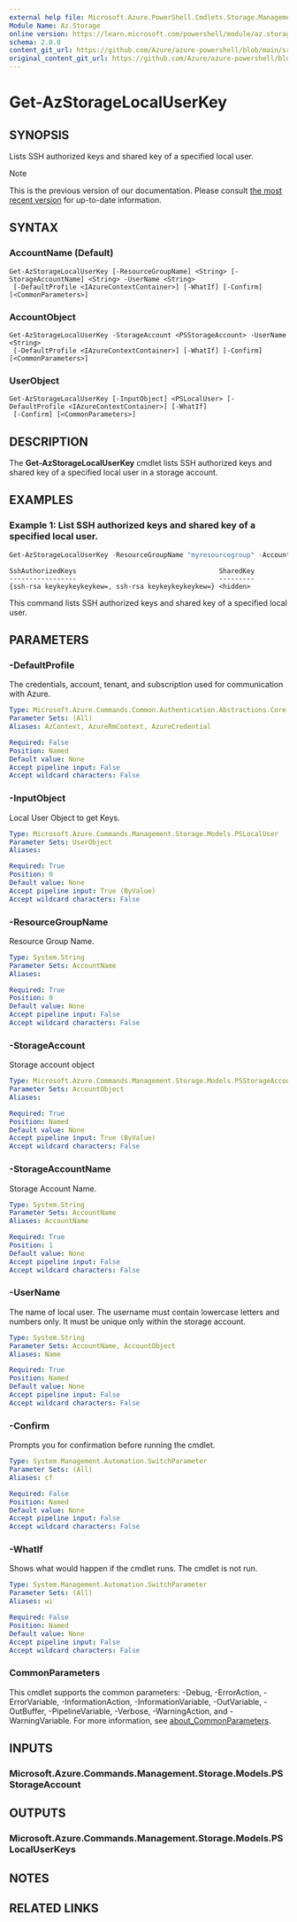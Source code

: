 ```yaml
---
external help file: Microsoft.Azure.PowerShell.Cmdlets.Storage.Management.dll-Help.xml
Module Name: Az.Storage
online version: https://learn.microsoft.com/powershell/module/az.storage/get-azstoragelocaluserkey
schema: 2.0.0
content_git_url: https://github.com/Azure/azure-powershell/blob/main/src/Storage/Storage.Management/help/Get-AzStorageLocalUserKey.md
original_content_git_url: https://github.com/Azure/azure-powershell/blob/main/src/Storage/Storage.Management/help/Get-AzStorageLocalUserKey.md
---
```


# Get-AzStorageLocalUserKey

## SYNOPSIS
Lists SSH authorized keys and shared key of a specified local user.

> [!NOTE]
>This is the previous version of our documentation. Please consult [the most recent version](/powershell/module/az.storage/get-azstoragelocaluserkey) for up-to-date information.

## SYNTAX

### AccountName (Default)
```
Get-AzStorageLocalUserKey [-ResourceGroupName] <String> [-StorageAccountName] <String> -UserName <String>
 [-DefaultProfile <IAzureContextContainer>] [-WhatIf] [-Confirm] [<CommonParameters>]
```

### AccountObject
```
Get-AzStorageLocalUserKey -StorageAccount <PSStorageAccount> -UserName <String>
 [-DefaultProfile <IAzureContextContainer>] [-WhatIf] [-Confirm] [<CommonParameters>]
```

### UserObject
```
Get-AzStorageLocalUserKey [-InputObject] <PSLocalUser> [-DefaultProfile <IAzureContextContainer>] [-WhatIf]
 [-Confirm] [<CommonParameters>]
```

## DESCRIPTION
The **Get-AzStorageLocalUserKey** cmdlet lists SSH authorized keys and shared key of a specified local user in a storage account.

## EXAMPLES

### Example 1: List SSH authorized keys and shared key of a specified local user.
```powershell
Get-AzStorageLocalUserKey -ResourceGroupName "myresourcegroup" -AccountName "mystorageaccount" -UserName testuser1
```

```output
SshAuthorizedKeys                                    SharedKey                                                                               
-----------------                                    ---------                                                                               
{ssh-rsa keykeykeykeykew=, ssh-rsa keykeykeykeykew=} <hidden>
```

This command lists SSH authorized keys and shared key of a specified local user.

## PARAMETERS

### -DefaultProfile
The credentials, account, tenant, and subscription used for communication with Azure.

```yaml
Type: Microsoft.Azure.Commands.Common.Authentication.Abstractions.Core.IAzureContextContainer
Parameter Sets: (All)
Aliases: AzContext, AzureRmContext, AzureCredential

Required: False
Position: Named
Default value: None
Accept pipeline input: False
Accept wildcard characters: False
```

### -InputObject
Local User Object to get Keys.

```yaml
Type: Microsoft.Azure.Commands.Management.Storage.Models.PSLocalUser
Parameter Sets: UserObject
Aliases:

Required: True
Position: 0
Default value: None
Accept pipeline input: True (ByValue)
Accept wildcard characters: False
```

### -ResourceGroupName
Resource Group Name.

```yaml
Type: System.String
Parameter Sets: AccountName
Aliases:

Required: True
Position: 0
Default value: None
Accept pipeline input: False
Accept wildcard characters: False
```

### -StorageAccount
Storage account object

```yaml
Type: Microsoft.Azure.Commands.Management.Storage.Models.PSStorageAccount
Parameter Sets: AccountObject
Aliases:

Required: True
Position: Named
Default value: None
Accept pipeline input: True (ByValue)
Accept wildcard characters: False
```

### -StorageAccountName
Storage Account Name.

```yaml
Type: System.String
Parameter Sets: AccountName
Aliases: AccountName

Required: True
Position: 1
Default value: None
Accept pipeline input: False
Accept wildcard characters: False
```

### -UserName
The name of local user.
The username must contain lowercase letters and numbers only.
It must be unique only within the storage account.

```yaml
Type: System.String
Parameter Sets: AccountName, AccountObject
Aliases: Name

Required: True
Position: Named
Default value: None
Accept pipeline input: False
Accept wildcard characters: False
```

### -Confirm
Prompts you for confirmation before running the cmdlet.

```yaml
Type: System.Management.Automation.SwitchParameter
Parameter Sets: (All)
Aliases: cf

Required: False
Position: Named
Default value: None
Accept pipeline input: False
Accept wildcard characters: False
```

### -WhatIf
Shows what would happen if the cmdlet runs.
The cmdlet is not run.

```yaml
Type: System.Management.Automation.SwitchParameter
Parameter Sets: (All)
Aliases: wi

Required: False
Position: Named
Default value: None
Accept pipeline input: False
Accept wildcard characters: False
```

### CommonParameters
This cmdlet supports the common parameters: -Debug, -ErrorAction, -ErrorVariable, -InformationAction, -InformationVariable, -OutVariable, -OutBuffer, -PipelineVariable, -Verbose, -WarningAction, and -WarningVariable. For more information, see [about_CommonParameters](http://go.microsoft.com/fwlink/?LinkID=113216).

## INPUTS

### Microsoft.Azure.Commands.Management.Storage.Models.PSStorageAccount

## OUTPUTS

### Microsoft.Azure.Commands.Management.Storage.Models.PSLocalUserKeys

## NOTES

## RELATED LINKS
